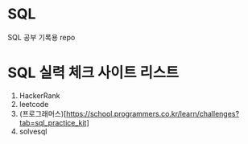 # SQL
SQL 공부 기록용 repo

# SQL 실력 체크 사이트 리스트
1. HackerRank
2. leetcode
3. (프로그래머스)[https://school.programmers.co.kr/learn/challenges?tab=sql_practice_kit]
4. solvesql
